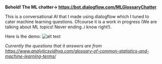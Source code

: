 **Behold! The ML chatter-> https://bot.dialogflow.com/MLGlossaryChatter**

This is a conversational AI that I made using dialogflow which I tuned to cater machine learning questions. Ofcourse it is a work in progress (We are talking about ML topics! Never ending..i know right!).

Here is the demo:
![alt text](https://github.com/ShashankNardekar/Conversational_AI/blob/master/conv_AI_demo_GIF.gif "Demo of the AI built")

*Currently the questions that it answers are from https://www.analyticsvidhya.com/glossary-of-common-statistics-and-machine-learning-terms/*
